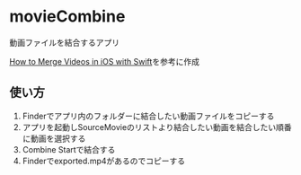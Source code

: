 # movieCombine
動画ファイルを結合するアプリ

[How to Merge Videos in iOS with Swift](https://img.ly/blog/combine-video-clips-into-a-new-file-in-ios-with-swift/)を参考に作成

## 使い方

1. Finderでアプリ内のフォルダーに結合したい動画ファイルをコピーする
2. アプリを起動しSourceMovieのリストより結合したい動画を結合したい順番に動画を選択する
3. Combine Startで結合する
4. Finderでexported.mp4があるのでコピーする
